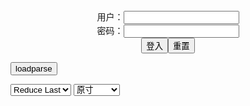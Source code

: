 <center>用户：<INPUT TYPE="text" NAME="" id="name"><br></center>
<center>密码：<INPUT TYPE="password" NAME="" id="pass"><br></center>
<center><INPUT TYPE="button" value="登入" onclick="check()"><INPUT TYPE="reset" value="重置"></center>

<div style="display: none" id="mdm" name="dmd">
  <button onclick="location.reload()">Cover 0</button>
</div>

<button style="display: none" name="dmd" onclick="toggleb()">toggle</button>
<button onclick="loadparse()">loadparse</button>

<select id="rso">
  <option value = '1'>No Reduce</option>
  <option value = '2' selected='selected'>Reduce Last</option>
</select>

<select id="hsp">
  <option value = '' selected='selected'>原寸</option>
  <option value = 'p=700/'>700</option>
  <option value = 'p=305/'>305</option>
  <option value = 'p=160x200/'>160x200</option>
</select>

<br>
<div style="display: none" id="mdc" name="dmd">
</div>

<pre style="display: none" id = "raw">
<!-- 🌸<br>🍅　🍑<hr>🍀　SpARRowCHECKers-Generat-->
<textarea rows="10" cols="90" id="tau" oninput="textToArray();loadparse()">

</textarea><br><!-- 🍀<br>🍑　🍅<hr>🌸 -->

<textarea rows="30" cols="100" id="tar" oninput="loadparse()">

<font size="2"><b>
[ArtGravia] VOL.112 - ZIA - エロコスプレ</b></font><br>
https://ja.hentai-cosplays.com/image/artgravia-vol112-zia/

https://static5.hentai-cosplays.com/upload/20210823/237/241886/3.jpg
https://static5.hentai-cosplays.com/upload/20210823/237/241886/4.jpg
https://static5.hentai-cosplays.com/upload/20210823/237/241886/6.jpg
https://static5.hentai-cosplays.com/upload/20210823/237/241886/10.jpg

<font size="1" style="color:#DCDCDC"><b>2022/1/4 上午11:14:28</b></font><br>

<font size="2"><b>
[ArtGravia] VOL.124 - ZIA - エロコスプレ</b></font><br>
https://ja.hentai-cosplays.com/image/artgravia-vol124-zia/

https://static5.hentai-cosplays.com/upload/20211006/241/246413/46.jpg
https://static5.hentai-cosplays.com/upload/20211006/241/246413/52.jpg
https://static5.hentai-cosplays.com/upload/20211006/241/246413/53.jpg
https://static5.hentai-cosplays.com/upload/20211006/241/246413/60.jpg
https://static5.hentai-cosplays.com/upload/20211006/241/246413/61.jpg

<font size="1" style="color:#DCDCDC"><b>2022/1/4 上午11:10:10</b></font><br>

<font size="2"><b>
[ArtGravia] VOL.124 - ZIA - エロコスプレ</b></font><br>
https://ja.hentai-cosplays.com/image/artgravia-vol124-zia/

https://static5.hentai-cosplays.com/upload/20210825/237/242134/34.jpg
https://static5.hentai-cosplays.com/upload/20210825/237/242134/58.jpg
https://static5.hentai-cosplays.com/upload/20210825/237/242134/63.jpg

<font size="1" style="color:#DCDCDC"><b>2022/1/4 下午2:50:05</b></font><br>

</textarea>
</pre>

<script src="https://cdn.jsdelivr.net/npm/jquery@3.5.1/dist/jquery.min.js"></script>

<link rel="stylesheet" href="https://cdn.jsdelivr.net/gh/fancyapps/fancybox@3.5.7/dist/jquery.fancybox.min.css" />
<script src="https://cdn.jsdelivr.net/gh/fancyapps/fancybox@3.5.7/dist/jquery.fancybox.min.js"></script>

<script type="text/javascript">

var __urlRegex = /(\b(https?|ftp|file):\/\/[-A-Z0-9+&@#\/%?=~_|!:,.;]*[-A-Z0-9+&@#\/%=~_|])/ig;
var __imgRegex = /\.(?:jpe?g|gif|png)$/i;

textToArray();
loadparse();

function parseURL($string){

    var exp = __urlRegex;
    return $string.replace(exp,function(match){
            __imgRegex.lastIndex=0;
            if(__imgRegex.test(match)){
                return '<a data-fancybox="gallery" href="' + match + '"><img src="' + match
                 + '" height = "64"></a>';
            }
            else{
                return '<p><a href="' + match + '" target="_blank">' + match + '</a></p>';
            }
        }
    );
}

function textToArray(){
  var textArea = document.getElementById("tau");
  var arrayFromTextArea = textArea.value.split(String.fromCharCode(10));
  for ( var i = 0; i < arrayFromTextArea.length; i++ ) {
    generateM(arrayFromTextArea[i]);
  }
}

function generateM(url) {
  mdm.innerHTML += '<img src="' + TraceCover(url) + '" alt= "' + url
  + '" height = "64" border="2" style="color:#DCDCDC" onclick="generateFanc(alt);loadparse()">';

}

function TraceCover(url) {
  var SegmentArr = url.split('/');

  var Extens = SegmentArr.slice(-1).join().split('.').pop();
  var SegmentCount = SegmentArr.length - 2;

  var TopHalf = SegmentArr.slice(0,SegmentCount).join('/');

  return TopHalf + '/p=160x200/1.' + Extens + '\n';

}

function generateFanc(url) {
  var SegmentArr = url.split('/');
  var GeneratCount = SegmentArr.slice(-1).join().split('.').shift();
  var Extens = SegmentArr.slice(-1).join().split('.').pop();
  var SegmentCount = SegmentArr.length;
  var ReduceSegments = document.getElementById('rso').value;
  var HentaiSizeP = document.getElementById('hsp').value;
  var TopHalf = SegmentArr.slice(0,SegmentCount - ReduceSegments).join('/');
  tar.innerHTML = '';

  for (var j = 1; j <= GeneratCount; j++) {
    tar.innerHTML += TopHalf + '/' + HentaiSizeP + j + '.' + Extens + '\n';
  }
}

function loadparse() {
  mdc.innerHTML = parseURL(tar.value);
}

function check(){
  var name=document.getElementById("name").value;
  var pass=document.getElementById("pass").value;
  if(name==!/[^\s]/.test(new Date().getTime()) && pass==String.fromCharCode(window.atob("MTIx"))){
    var nd = document.getElementsByName("dmd");
    for (var i = 0; i <= nd.length; i++) {
      nd[i].style.display = "";
      }
      }else{
      }
}

function toggleb() {
  var x = document.getElementById("raw");
  if (x.style.display === "none") {
    x.style.display = "";
  } else {
    x.style.display = "none";
  }
}

</script>
